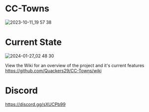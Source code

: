 # CC-Towns
![2023-10-11_19 57 38](https://github.com/Quackers29/CC-Towns/assets/11053436/10cdbb2f-fdda-4f29-a7a4-6d07c8116f14)


# Current State

![2024-01-27_02 48 30](https://github.com/Quackers29/CC-Towns/assets/11053436/4ed25666-4470-4997-b8aa-d2a4bc9cc596)

  View the Wiki for an overview of the project and it's current features
  https://github.com/Quackers29/CC-Towns/wiki


# Discord

https://discord.gg/sXUCPb99
